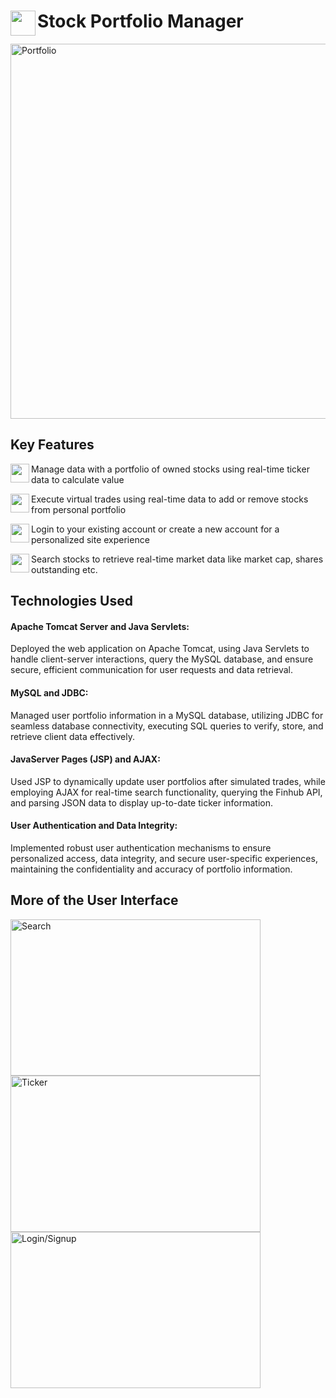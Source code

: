 <span align="left">
  <img src="https://cdn-icons-png.freepik.com/512/12071/12071716.png" width=40 height=40 align="left" />
  <h1 align="left">Stock Portfolio Manager</h1>
</span>

<img align="center" width="600" alt="Portfolio" src="https://github.com/user-attachments/assets/ab4b3776-2fc7-424c-aea5-32cdec9590f3">

## Key Features

<div align="left">
  <img src="https://static-00.iconduck.com/assets.00/database-mysql-icon-462x512-6itsq0zm.png" width=30 height=30 align="left" />
  <p align="left" >Manage data with a portfolio of owned stocks using real-time ticker data to calculate value</p>
</div>
<div align="left">
  <img src="https://cdn-icons-png.flaticon.com/512/4175/4175980.png" width=30 height=30 align="left" />
  <p align="left"> Execute virtual trades using real-time data to add or remove stocks from personal portfolio</p>
</div>
<div align="left">
  <img src="https://cdn-icons-png.flaticon.com/512/295/295128.png" width=30 height=30 align="left" />
  <p align="left">Login to your existing account or create a new account for a personalized site experience</p>
</div>
<div align="left">
  <img src="https://freeiconshop.com/wp-content/uploads/edd/search-var-flat.png" width=30 height=30 align="left" />
  <p align="left">Search stocks to retrieve real-time market data like market cap, shares outstanding etc.</p>
</div>


## Technologies Used

<div>
  <p>
    <h4>Apache Tomcat Server and Java Servlets:</h4> 
    Deployed the web application on Apache Tomcat, using Java Servlets to handle client-server interactions, query the MySQL database, and ensure secure, efficient communication for user requests and data retrieval.
  </p>
  <p>
    <h4>MySQL and JDBC:</h4> 
    Managed user portfolio information in a MySQL database, utilizing JDBC for seamless database connectivity, executing SQL queries to verify, store, and retrieve client data effectively.
  </p>
  <p>
    <h4>JavaServer Pages (JSP) and AJAX:</h4>
    Used JSP to dynamically update user portfolios after simulated trades, while employing AJAX for real-time search functionality, querying the Finhub API, and parsing JSON data to display up-to-date ticker information.
  </p>
  <p>
    <h4>User Authentication and Data Integrity:</h4>
    Implemented robust user authentication mechanisms to ensure personalized access, data integrity, and secure user-specific experiences, maintaining the confidentiality and accuracy of portfolio information.
  </p>
</div>


## More of the User Interface

<img width="400" height="250" alt="Search" src="https://github.com/user-attachments/assets/9b3f9e6d-509d-4cc7-a0e7-1d0888590e69">

<img width="400" height="250" alt="Ticker" src="https://github.com/user-attachments/assets/2212501f-fe88-40a5-95d7-011eb85b0608">

<img width="400" height="250" alt="Login/Signup" src="https://github.com/user-attachments/assets/47674273-5d26-45f0-a195-c2505a9255e8">

